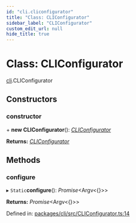 ```yaml
---
id: "cli.cliconfigurator"
title: "Class: CLIConfigurator"
sidebar_label: "CLIConfigurator"
custom_edit_url: null
hide_title: true
---
```


# Class: CLIConfigurator

[cli](../modules/cli.md).CLIConfigurator

## Constructors

### constructor

\+ **new CLIConfigurator**(): [*CLIConfigurator*](cli.cliconfigurator.md)

**Returns:** [*CLIConfigurator*](cli.cliconfigurator.md)

## Methods

### configure

▸ `Static`**configure**(): *Promise*<Argv<{}\>\>

**Returns:** *Promise*<Argv<{}\>\>

Defined in: [packages/cli/src/CLIConfigurator.ts:14](https://github.com/mikro-orm/mikro-orm/blob/bcf1a0899b/packages/cli/src/CLIConfigurator.ts#L14)
